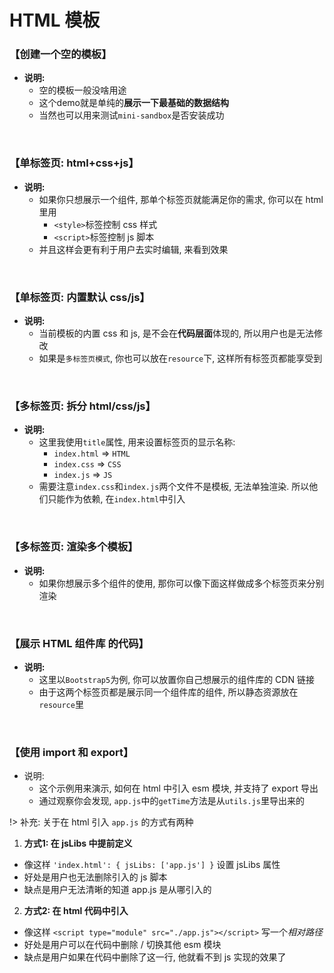 
# HTML 模板

### 【创建一个空的模板】

- **说明:**
  - 空的模板一般没啥用途
  - 这个demo就是单纯的**展示一下最基础的数据结构**
  - 当然也可以用来测试`mini-sandbox`是否安装成功

<div id="sandbox-demo1"></div>

<!-- 
```html
<div id="sandbox-demo1"></div>

<script src="https://unpkg.com/mini-sandbox@${version}"></script>
<script type="text/javascript">
  new MiniSandbox({
    el: '#sandbox-demo1',
    files: {
      'index.html': {}
    }
  })
</script>
```
 -->

<br />

### 【单标签页: html+css+js】

- **说明:**
  - 如果你只想展示一个组件, 那单个标签页就能满足你的需求, 你可以在 html 里用
    - `<style>`标签控制 css 样式
    - `<script>`标签控制 js 脚本
  - 并且这样会更有利于用户去实时编辑, 来看到效果

<div id="sandbox-demo2"></div>

<!-- 
```html
<div id="sandbox-demo2"></div>

<script src="https://unpkg.com/mini-sandbox@${version}"></script>
<script type="text/javascript">
  new MiniSandbox({
    el: '#sandbox-demo2',
    files: {
      'index.html': {
        defaultValue: `<style>
  button {
    color: red;
  }
</style>

<button>测试</button>

<script>
  const btn = document.querySelector('button')
  btn.addEventListener('click', () => {
    alert('click 事件')
  })
<\/script>`
      }
    },
    defaultConfig: {
      height: '350px',
    }
  })
</script>
```
 -->

<br />

### 【单标签页: 内置默认 css/js】

- **说明:**
  - 当前模板的内置 css 和 js, 是不会在**代码层面**体现的, 所以用户也是无法修改
  - 如果是`多标签页模式`, 你也可以放在`resource`下, 这样所有标签页都能享受到

<div id="sandbox-demo3"></div>

<!-- 
```html
<div id="sandbox-demo3"></div>

<script src="https://unpkg.com/mini-sandbox@${version}"></script>
<script type="text/javascript">
  new MiniSandbox({
    el: '#sandbox-demo3',
    files: {
      'index.html': {
        defaultValue: '<div class="box">这是一个盒子</div>',
        css: `
          .box {
            width: 100px;
            height: 100px;
            background: #ccc;
          }
        `,
        js: `
          const box = document.querySelector('.box')
          box.addEventListener('click', e => {
            console.log(e)
            alert('嘿嘿😋')
          })
        `
      }
    }
  })
</script>
```
 -->

<br />

### 【多标签页: 拆分 html/css/js】

- **说明:**
  - 这里我使用`title`属性, 用来设置标签页的显示名称:
    - `index.html` => `HTML`
    - `index.css` => `CSS`
    - `index.js` => `JS`
  - 需要注意`index.css`和`index.js`两个文件不是模板, 无法单独渲染. 所以他们只能作为依赖, 在`index.html`中引入


<div id="sandbox-demo4"></div>

<!-- 
```html
<div id="sandbox-demo4"></div>

<script src="https://unpkg.com/mini-sandbox@${version}"></script>
<script type="text/javascript">
  new MiniSandbox({
    el: '#sandbox-demo4',
    files: {
      'index.html': {
        title: 'HTML',
        defaultValue: `<button>点击</button>`,
        cssLibs: ['index.css'],
        jsLibs: ['index.js'],
      },
      'index.css': {
        title: 'CSS',
        defaultValue: "button {\n  width: 100%;\n}\n"
      },
      'index.js': {
        title: 'JS',
        defaultValue: "const btn = document.querySelector('button')\nbtn.addEventListener('click', () => {\n  alert('这是一个按钮')\n})\n"
      }
    }
  })
</script>
```
 -->

<br />

### 【多标签页: 渲染多个模板】

- **说明:**
  - 如果你想展示多个组件的使用, 那你可以像下面这样做成多个标签页来分别渲染

<div id="sandbox-demo5"></div>

<!-- 
```html
<div id="sandbox-demo5"></div>

<script src="https://unpkg.com/mini-sandbox@${version}"></script>
<script type="text/javascript">
  new MiniSandbox({
    el: '#sandbox-demo5',
    files: {
      'h1': {
        defaultValue: `
<h1>H1</h1>
<h2>H2</h2>
<h3>H3</h3>
<h4>H4</h4>
<h5>H5</h5>
<h6>H6</h6>`
      },
      'button': {
        defaultValue: `
<button onclick="alert('你好')">鼠标单击</button>
<button ondblclick="alert('嗨!~')">鼠标双击</button>`
      }
    },
    defaultConfig: {
      height: '350px'
    }
  })
</script>
```
 -->

<br />


### 【展示 HTML 组件库 的代码】

- **说明:**
  - 这里以`Bootstrap5`为例, 你可以放置你自己想展示的组件库的 CDN 链接
  - 由于这两个标签页都是展示同一个组件库的组件, 所以静态资源放在`resource`里

<div id="sandbox-demo6"></div>

<!-- 
```html
<div id="sandbox-demo6"></div>

<script src="https://unpkg.com/mini-sandbox@${version}"></script>
<script type="text/javascript">
  new MiniSandbox({
    el: '#sandbox-demo6',
    files: {
      'Buttons': {
        defaultValue: `
<button type="button" class="btn btn-primary">Primary</button>
<button type="button" class="btn btn-success">Success</button>
<button type="button" class="btn btn-danger">Danger</button>
<button type="button" class="btn btn-warning">Warning</button>`,
      },
      'Alert': {
        defaultValue: `
<div class="alert alert-primary" role="alert">
  消息
</div>
<div class="alert alert-success" role="alert">
  成功
</div>
<div class="alert alert-danger" role="alert">
  错误
</div>`
      }
    },
    resource: {
      css: 'body { margin: 10px }',
      cssLibs: ['https://unpkg.com/bootstrap@5.1.3/dist/css/bootstrap.min.css'],
      jsLibs: ['https://unpkg.com/bootstrap@5.1.3/dist/js/bootstrap.bundle.min.js'],
    }
  })
</script>
```
 -->

<br />

### 【使用 import 和 export】

- 说明:
  - 这个示例用来演示, 如何在 html 中引入 esm 模块, 并支持了 export 导出
  - 通过观察你会发现, `app.js`中的`getTime`方法是从`utils.js`里导出来的

!> 补充: 关于在 html 引入 `app.js` 的方式有两种

1. **方式1: 在 jsLibs 中提前定义**
  - 像这样 `'index.html': { jsLibs: ['app.js'] }` 设置 jsLibs 属性
  - 好处是用户也无法删除引入的 js 脚本
  - 缺点是用户无法清晰的知道 app.js 是从哪引入的

2. **方式2: 在 html 代码中引入**
  - 像这样 `<script type="module" src="./app.js"></script>` 写一个*相对路径*
  - 好处是用户可以在代码中删除 / 切换其他 esm 模块
  - 缺点是用户如果在代码中删除了这一行, 他就看不到 js 实现的效果了

<div id="sandbox-demo7"></div>

<!-- 
```html
<div id="sandbox-demo7"></div>

<script src="https://unpkg.com/mini-sandbox@${version}"></script>
<script type="text/javascript">
  new MiniSandbox({
    el: '#sandbox-demo7',
    files: {
        'index.html': {
          defaultValue: `<style>
  h3 {
    text-align: center;
  }
</style>

<h3 class="box"></h3>

<script type="module" src="./app.js"><\/script>`,
        },
        'app.js': {
          module: 'esm',
          defaultValue: `import { getTime } from './utils.js'

const dom = document.querySelector('.box')
setInterval(() => {
  dom.innerHTML = '当前时间: ' + getTime()
}, 1000 / 60)`
        },
        'utils.js': {
          module: 'esm',
          defaultValue: `const fill = str => ('0' + str).slice(-2)

export const getTime = (x, y) => {
  const dt = new Date()
  const h = dt.getHours()
  const m = dt.getMinutes()
  const s = dt.getSeconds()
  return \`\${fill(h)}\:\${fill(m)}:\${fill(s)}\`
}`
      }
    },
  })
</script>
```
 -->
